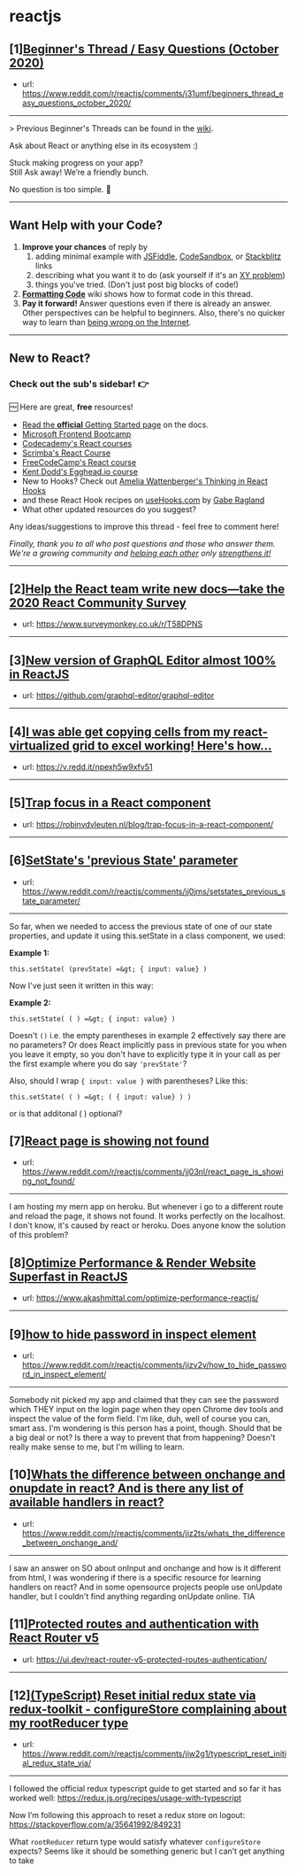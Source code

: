 # reactjs
## [1][Beginner's Thread / Easy Questions (October 2020)](https://www.reddit.com/r/reactjs/comments/j31umf/beginners_thread_easy_questions_october_2020/)
- url: https://www.reddit.com/r/reactjs/comments/j31umf/beginners_thread_easy_questions_october_2020/
---
&gt; Previous Beginner's Threads can be found in the [wiki][wiki previous threads].

Ask about React or anything else in its ecosystem :)

Stuck making progress on your app?  
Still Ask away! We’re a friendly bunch.

No question is too simple. 🙂

---

## Want Help with your Code?

1. **Improve your chances** of reply by
   1. adding minimal example with [JSFiddle][jsfiddle], [CodeSandbox][code sandbox], or [Stackblitz][stackblitz] links
   1. describing what you want it to do (ask yourself if it's an [XY problem](https://meta.stackexchange.com/questions/66377/what-is-the-xy-problem))
   1. things you've tried. (Don't just post big blocks of code!)
1. **[Formatting Code][wiki formatting code]** wiki shows how to format code in this thread.
1. **Pay it forward!** Answer questions even if there is already an answer. Other perspectives can be helpful to beginners. Also, there's no quicker way to learn than [being wrong on the Internet][being wrong on the internet].

---

## New to React?

### Check out the sub's **sidebar**! 👉

🆓 Here are great, **free** resources!

- [Read the **official** Getting Started page][official getting started page] on the docs.
- [Microsoft Frontend Bootcamp][microsoft frontend bootcamp]
- [Codecademy's React courses][codecademy's react courses]
- [Scrimba's React Course][scrimba's react course]
- [FreeCodeCamp's React course][freecodecamp's react course]
- [Kent Dodd's Egghead.io course][kent dodd's egghead.io course]
- New to Hooks? Check out [Amelia Wattenberger's Thinking in React Hooks][thinking in react hooks]
- and these React Hook recipes on [useHooks.com][usehooks.com] by [Gabe Ragland](https://twitter.com/gabe_ragland)
- What other updated resources do you suggest?

Any ideas/suggestions to improve this thread - feel free to comment here!

_Finally, thank you to all who post questions and those who answer them. We're a growing community and [helping each other][learn by teaching] only [strengthens it!][learn in public]_

---

[usehooks.com]: https://usehooks.com/
[thinking in react hooks]: https://wattenberger.com/blog/react-hooks
[freecodecamp's react course]: https://www.freecodecamp.org/news/learn-react-course/
[microsoft frontend bootcamp]: https://www.reddit.com/r/reactjs/comments/auu02f/microsoft_has_open_sourced_their_frontend/
[official getting started page]: https://reactjs.org/docs/getting-started.html
[/u/acemarke]: https://www.reddit.com/u/acemarke
[suggested resources for learning react]: http://blog.isquaredsoftware.com/2017/12/blogged-answers-learn-react/
[kent dodd's egghead.io course]: http://kcd.im/beginner-react
[codecademy's react courses]: https://www.codecademy.com/catalog/language/javascript
[scrimba's react course]: https://scrimba.com/g/glearnreact
[wiki formatting code]: https://www.reddit.com/r/reactjs/wiki/index#wiki_formatting_code
[wiki previous threads]: https://www.reddit.com/r/reactjs/wiki/index#wiki_previous_threads
[code sandbox]: https://codesandbox.io/s/new
[jsfiddle]: https://jsfiddle.net/Luktwrdm/
[stackblitz]: https://stackblitz.com/
[being wrong on the internet]: https://xkcd.com/386/
[tweet organization]: https://twitter.com/dan_abramov/status/1027245759232651270?lang=en
[get started with redux]: https://www.reddit.com/r/reactjs/wiki/index#wiki_getting_started_with_redux
[learn by teaching]: https://en.wikipedia.org/wiki/Learning_by_teaching
[learn in public]: https://www.swyx.io/writing/learn-in-public/
## [2][Help the React team write new docs—take the 2020 React Community Survey](https://www.reddit.com/r/reactjs/comments/j5iqj3/help_the_react_team_write_new_docstake_the_2020/)
- url: https://www.surveymonkey.co.uk/r/T58DPNS
---

## [3][New version of GraphQL Editor almost 100% in ReactJS](https://www.reddit.com/r/reactjs/comments/jiydfl/new_version_of_graphql_editor_almost_100_in/)
- url: https://github.com/graphql-editor/graphql-editor
---

## [4][I was able get copying cells from my react-virtualized grid to excel working! Here's how...](https://www.reddit.com/r/reactjs/comments/jieg9k/i_was_able_get_copying_cells_from_my/)
- url: https://v.redd.it/npexh5w9xfv51
---

## [5][Trap focus in a React component](https://www.reddit.com/r/reactjs/comments/jixsby/trap_focus_in_a_react_component/)
- url: https://robinvdvleuten.nl/blog/trap-focus-in-a-react-component/
---

## [6][SetState's 'previous State' parameter](https://www.reddit.com/r/reactjs/comments/jj0jms/setstates_previous_state_parameter/)
- url: https://www.reddit.com/r/reactjs/comments/jj0jms/setstates_previous_state_parameter/
---
So far, when we needed to access the previous state of one of our state properties, and update it using this.setState in a class component, we used:

**Example 1:**

    this.setState( (prevState) =&gt; { input: value} )

Now I've just seen it written in this way:

**Example 2:**

    this.setState( ( ) =&gt; { input: value} )

Doesn't `()` i.e. the empty parentheses in example 2 effectively say there are no parameters? Or does React implicitly pass in previous state for you when you leave it empty, so you don't have to explicitly type it in your call as per the first example where you do say  `'prevState'`?

Also, should I wrap `{ input: value }` with parentheses? Like this:

    this.setState( ( ) =&gt; ( { input: value} ) )

or is that additonal ( ) optional?
## [7][React page is showing not found](https://www.reddit.com/r/reactjs/comments/jj03nl/react_page_is_showing_not_found/)
- url: https://www.reddit.com/r/reactjs/comments/jj03nl/react_page_is_showing_not_found/
---
I am hosting my mern app on heroku. But whenever i go to a different route and reload the page, it shows not found. It works perfectly on the localhost. I don't know, it's caused by react or heroku. Does anyone know the solution of this problem?
## [8][Optimize Performance &amp; Render Website Superfast in ReactJS](https://www.reddit.com/r/reactjs/comments/jizzh6/optimize_performance_render_website_superfast_in/)
- url: https://www.akashmittal.com/optimize-performance-reactjs/
---

## [9][how to hide password in inspect element](https://www.reddit.com/r/reactjs/comments/jizv2v/how_to_hide_password_in_inspect_element/)
- url: https://www.reddit.com/r/reactjs/comments/jizv2v/how_to_hide_password_in_inspect_element/
---
Somebody nit picked my app and claimed that they can see the password which THEY input on the login page when they open Chrome dev tools and inspect the value of the form field. I'm like, duh, well of course you can, smart ass. I'm wondering is this person has a point, though. Should that be a big deal or not? Is there a way to prevent that from happening? Doesn't really make sense to me, but I'm willing to learn.
## [10][Whats the difference between onchange and onupdate in react? And is there any list of available handlers in react?](https://www.reddit.com/r/reactjs/comments/jiz2ts/whats_the_difference_between_onchange_and/)
- url: https://www.reddit.com/r/reactjs/comments/jiz2ts/whats_the_difference_between_onchange_and/
---
I saw an answer on SO about onInput and onchange and how is it different from html, I was wondering if there is a specific resource for learning handlers on react? And in some opensource projects people use onUpdate handler, but I couldn't find anything regarding onUpdate online. TIA
## [11][Protected routes and authentication with React Router v5](https://www.reddit.com/r/reactjs/comments/jih77i/protected_routes_and_authentication_with_react/)
- url: https://ui.dev/react-router-v5-protected-routes-authentication/
---

## [12][(TypeScript) Reset initial redux state via redux-toolkit - configureStore complaining about my rootReducer type](https://www.reddit.com/r/reactjs/comments/jiw2g1/typescript_reset_initial_redux_state_via/)
- url: https://www.reddit.com/r/reactjs/comments/jiw2g1/typescript_reset_initial_redux_state_via/
---
I followed the official redux typescript guide to get started and so far it has worked well: https://redux.js.org/recipes/usage-with-typescript

Now I’m following this approach to reset a redux store on logout: https://stackoverflow.com/a/35641992/849231

What `rootReducer` return type would satisfy whatever `configureStore` expects? Seems like it should be something generic but I can’t get anything to take
